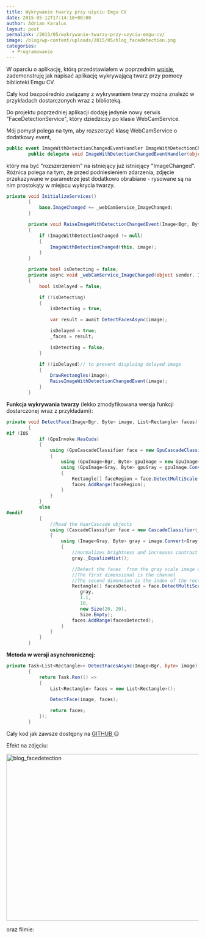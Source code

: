 ```yaml
---
title: Wykrywanie twarzy przy użyciu Emgu CV
date: 2015-05-12T17:14:18+00:00
author: Adrian Karalus
layout: post
permalink: /2015/05/wykrywanie-twarzy-przy-uzyciu-emgu-cv/
image: /blog/wp-content/uploads/2015/05/blog_facedetection.png
categories:
  - Programowanie
---
```

W oparciu o aplikację, którą przedstawiałem w poprzednim [wpisie](/blog/2015/04/obraz-z-kamerki-przy-uzyciu-emgu-cv/), zademonstruję jak napisać aplikację wykrywającą twarz przy pomocy biblioteki Emgu CV.  
<!--more-->

  
Cały kod bezpośrednio związany z wykrywaniem twarzy można znaleźć w przykładach dostarczonych wraz z biblioteką.

Do projektu poprzedniej aplikacji dodaję jedynie nowy serwis "FaceDetectionService", który dziedziczy po klasie WebCamService.

Mój pomysł polega na tym, aby rozszerzyć klasę WebCamService o dodatkowy event,

```csharp
public event ImageWithDetectionChangedEventHandler ImageWithDetectionChanged;
        public delegate void ImageWithDetectionChangedEventHandler(object sender, Image<Bgr, Byte> image);
```

który ma być "rozszerzeniem" na istniejący już istniejący "ImageChanged".  
Różnica polega na tym, że przed podniesieniem zdarzenia, zdjęcie przekazywane w parametrze jest dodatkowo obrabiane - rysowane są na nim prostokąty w miejscu wykrycia twarzy.

```csharp
private void InitializeServices()
        {
            base.ImageChanged += _webCamService_ImageChanged;
        }

        private void RaiseImageWithDetectionChangedEvent(Image<Bgr, Byte> image)
        {
            if (ImageWithDetectionChanged != null)
            {
                ImageWithDetectionChanged(this, image);
            }
        }

        private bool isDetecting = false;
        private async void _webCamService_ImageChanged(object sender, Image<Bgr, byte> image)
        {
            bool isDelayed = false;

            if (!isDetecting)
            {
                isDetecting = true;

                var result = await DetectFacesAsync(image);

                isDelayed = true;
                _faces = result;

                isDetecting = false;
            }

            if (!isDelayed)// to prevent displaing delayed image
            {
                DrawRectangles(image);
                RaiseImageWithDetectionChangedEvent(image);
            }
        }

```

**Funkcja wykrywania twarzy** (lekko zmodyfikowana wersja funkcji dostarczonej wraz z przykładami):

```csharp
private void DetectFace(Image<Bgr, Byte> image, List<Rectangle> faces)
        {
#if !IOS
            if (GpuInvoke.HasCuda)
            {
                using (GpuCascadeClassifier face = new GpuCascadeClassifier(_faceFileName))
                {
                    using (GpuImage<Bgr, Byte> gpuImage = new GpuImage<Bgr, byte>(image))
                    using (GpuImage<Gray, Byte> gpuGray = gpuImage.Convert<Gray, Byte>())
                    {
                        Rectangle[] faceRegion = face.DetectMultiScale(gpuGray, 1.1, 10, Size.Empty);
                        faces.AddRange(faceRegion);
                    }
                }
            }
            else
#endif
            {
                //Read the HaarCascade objects
                using (CascadeClassifier face = new CascadeClassifier(_faceFileName))
                {
                    using (Image<Gray, Byte> gray = image.Convert<Gray, Byte>()) //Convert it to Grayscale
                    {
                        //normalizes brightness and increases contrast of the image
                        gray._EqualizeHist();

                        //Detect the faces  from the gray scale image and store the locations as rectangle
                        //The first dimensional is the channel
                        //The second dimension is the index of the rectangle in the specific channel
                        Rectangle[] facesDetected = face.DetectMultiScale(
                           gray,
                           1.1,
                           10,
                           new Size(20, 20),
                           Size.Empty);
                        faces.AddRange(facesDetected);
                    }
                }
            }
        }

```

**Metoda w wersji asynchronicznej:**

```csharp
private Task<List<Rectangle>> DetectFacesAsync(Image<Bgr, byte> image)
        {
            return Task.Run(() =>
            {
                List<Rectangle> faces = new List<Rectangle>();

                DetectFace(image, faces);

                return faces;
            });
        }
```

 

Cały kod jak zawsze dostępny na [GITHUB ](https://github.com/AdrianRamzes/FaceDetection)😉

Efekt na zdjęciu:

[<img class="alignnone size-full wp-image-282" src="/blog/wp-content/uploads/2015/05/blog_facedetection.png?resize=657%2C437" alt="blog_facedetection" width="657" height="437" srcset="/blog/wp-content/uploads/2015/05/blog_facedetection.png?w=657 657w, /blog/wp-content/uploads/2015/05/blog_facedetection.png?resize=300%2C200 300w" sizes="(max-width: 657px) 100vw, 657px" data-recalc-dims="1" />](/blog/wp-content/uploads/2015/05/blog_facedetection.png)

oraz filmie:

<span class="embed-youtube" style="text-align:center; display: block;"></span>